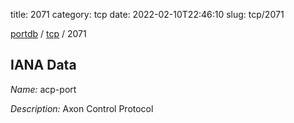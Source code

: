 title: 2071
category: tcp
date: 2022-02-10T22:46:10
slug: tcp/2071

[portdb](/) / [tcp](/category/tcp.html) / 2071


## IANA Data

_Name:_ acp-port

_Description:_ Axon Control Protocol

